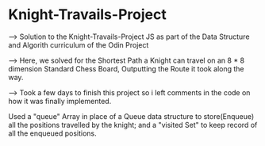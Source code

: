 # Knight-Travails-Project
--> Solution to the Knight-Travails-Project JS as part of the Data Structure and Algorith curriculum of the Odin Project

--> Here, we solved for the Shortest Path a Knight can travel on an 8 * 8 dimension Standard Chess Board, Outputting the Route it took along the way.

--> Took a few days to finish this project so i left comments in the code on how it was finally implemented. 

Used a "queue" Array in place of a Queue data structure to store(Enqueue) all the positions travelled by the knight;  and a "visited Set" to keep record of all the enqueued positions.

